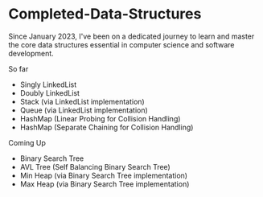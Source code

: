# Completed-Data-Structures
Since January 2023, I've been on a dedicated journey to learn and master the core data structures essential in computer science and software development.

So far
* Singly LinkedList
* Doubly LinkedList
* Stack (via LinkedList implementation)
* Queue (via LinkedList implementation)
* HashMap (Linear Probing for Collision Handling)
* HashMap (Separate Chaining for Collision Handling)

Coming Up
* Binary Search Tree
* AVL Tree (Self Balancing Binary Search Tree)
* Min Heap (via Binary Search Tree implementation)
* Max Heap (via Binary Search Tree implementation)
